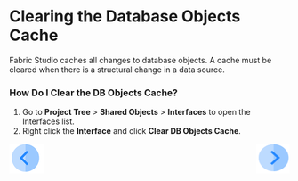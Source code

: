 # Clearing the Database Objects Cache

Fabric Studio caches all changes to database objects. A cache must be cleared when there is a structural change in a data source.

### How Do I Clear the DB Objects Cache?

1.	Go to **Project Tree** > **Shared Objects** > **Interfaces** to open the Interfaces list.
2.	Right click the **Interface** and click **Clear DB Objects Cache**.



[![Previous](/articles/images/Previous.png)](/articles/05_DB_interfaces/07_deleting_disabling_an_interface.md)[<img align="right" width="60" height="54" src="/articles/images/Next.png">](/articles/05_DB_interfaces/09_fabric_API_for_DB_interfaces.md)
